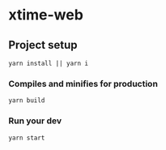 # xtime-web

## Project setup
```
yarn install || yarn i
```

### Compiles and minifies for production
```
yarn build
```

### Run your dev
```
yarn start
```
